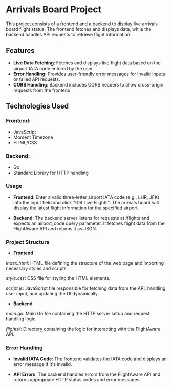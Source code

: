 # Arrivals Board Project

This project consists of a frontend and a backend to display live arrivals board flight status. The frontend fetches and displays data, while the backend handles API requests to retrieve flight information.

## Features

- **Live Data Fetching**: Fetches and displays live flight data based on the airport IATA code entered by the user.
- **Error Handling**: Provides user-friendly error messages for invalid inputs or failed API requests.
- **CORS Handling**: Backend includes CORS headers to allow cross-origin requests from the frontend.

## Technologies Used

### Frontend:
- JavaScript
- Moment Timezone
- HTML/CSS

### Backend:
- Go
- Standard Library for HTTP handling

### Usage

- **Frontend**: Enter a valid three-letter airport IATA code (e.g., LHR, JFK) into the input field and click "Get Live Flights". The arrivals board will display the latest flight information for the specified airport.

- **Backend**: The backend server listens for requests at /flights and expects an airport_code query parameter. It fetches flight data from the FlightAware API and returns it as JSON.

### Project Structure

- **Frontend**

*index.html*: HTML file defining the structure of the web page and importing necessary styles and scripts.

*style.css*: CSS file for styling the HTML elements.

*script.js*: JavaScript file responsible for fetching data from the API, handling user input, and updating the UI dynamically.

- **Backend**

*main.go*: Main Go file containing the HTTP server setup and request handling logic.

*flights/*: Directory containing the logic for interacting with the FlightAware API.

### Error Handling

- **Invalid IATA Code**: The frontend validates the IATA code and displays an error message if it's invalid.

- **API Errors**: The backend handles errors from the FlightAware API and returns appropriate HTTP status codes and error messages.